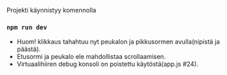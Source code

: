 
Projekti käynnistyy komennolla
### `npm run dev`

- Huom! klikkaus tahahtuu nyt peukalon ja pikkusormen avulla(nipistä ja päästä).
- Etusormi ja peukalo ele mahdollistaa scrollaamisen.
- Virtuaalihiiren debug konsoli on poistettu käytöstä(app.js #24).

